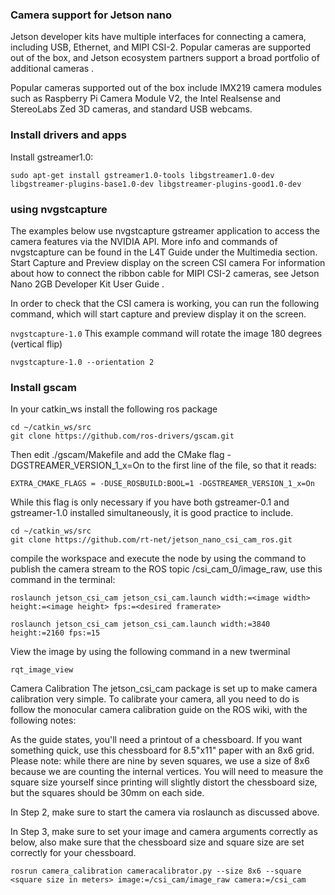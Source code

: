 ### Camera support for Jetson nano 
Jetson developer kits have multiple interfaces for connecting a camera, including USB, Ethernet, and MIPI CSI-2. Popular cameras are supported out of the box, and Jetson ecosystem partners support a broad portfolio of additional cameras .

Popular cameras supported out of the box include IMX219 camera modules such as Raspberry Pi Camera Module V2, the Intel Realsense and StereoLabs Zed 3D cameras, and standard USB webcams.
### Install drivers and apps

Install gstreamer1.0:

```
sudo apt-get install gstreamer1.0-tools libgstreamer1.0-dev libgstreamer-plugins-base1.0-dev libgstreamer-plugins-good1.0-dev
```

### using nvgstcapture
The examples below use nvgstcapture gstreamer application to access the camera features via the NVIDIA API. More info and commands of nvgstcapture can be found in the L4T Guide under the Multimedia section.
Start Capture and Preview display on the screen
CSI camera
For information about how to connect the ribbon cable for MIPI CSI-2 cameras, see Jetson Nano 2GB Developer Kit User Guide .

In order to check that the CSI camera is working, you can run the following command, which will start capture and preview display it on the screen.

`nvgstcapture-1.0`
This example command will rotate the image 180 degrees (vertical flip)

`nvgstcapture-1.0 --orientation 2`


### Install gscam

In your catkin_ws install the following ros package 
```
cd ~/catkin_ws/src
git clone https://github.com/ros-drivers/gscam.git
```
Then edit ./gscam/Makefile and add the CMake flag -DGSTREAMER_VERSION_1_x=On to the first line of the file, so that it reads:
```
EXTRA_CMAKE_FLAGS = -DUSE_ROSBUILD:BOOL=1 -DGSTREAMER_VERSION_1_x=On
```
While this flag is only necessary if you have both gstreamer-0.1 and gstreamer-1.0 installed simultaneously, it is good practice to include.
```
cd ~/catkin_ws/src
git clone https://github.com/rt-net/jetson_nano_csi_cam_ros.git 
```
compile the workspace and execute the node by using the command to publish the camera stream to the ROS topic /csi_cam_0/image_raw, use this command in the terminal:
```
roslaunch jetson_csi_cam jetson_csi_cam.launch width:=<image width> height:=<image height> fps:=<desired framerate>
```
```
roslaunch jetson_csi_cam jetson_csi_cam.launch width:=3840 height:=2160 fps:=15
```
View the image by using the following command in a new twerminal
```
rqt_image_view 
```
Camera Calibration
The jetson_csi_cam package is set up to make camera calibration very simple. To calibrate your camera, all you need to do is follow the monocular camera calibration guide on the ROS wiki, with the following notes:

As the guide states, you'll need a printout of a chessboard. If you want something quick, use this chessboard for 8.5"x11" paper with an 8x6 grid. Please note: while there are nine by seven squares, we use a size of 8x6 because we are counting the internal vertices. You will need to measure the square size yourself since printing will slightly distort the chessboard size, but the squares should be 30mm on each side.

In Step 2, make sure to start the camera via roslaunch as discussed above.

In Step 3, make sure to set your image and camera arguments correctly as below, also make sure that the chessboard size and square size are set correctly for your chessboard.
```
rosrun camera_calibration cameracalibrator.py --size 8x6 --square <square size in meters> image:=/csi_cam/image_raw camera:=/csi_cam
```
